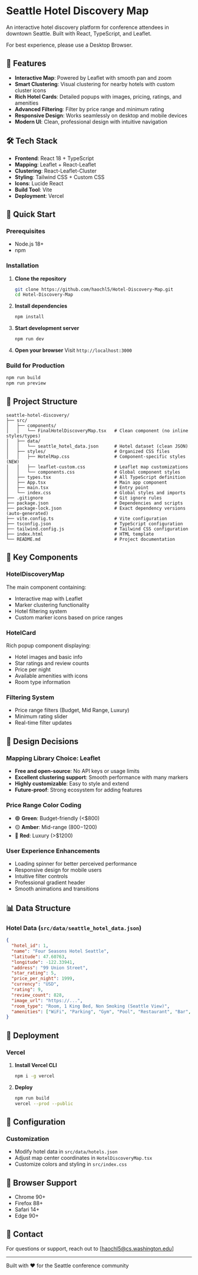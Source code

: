 # Seattle Hotel Discovery Map

An interactive hotel discovery platform for conference attendees in downtown Seattle. Built with React, TypeScript, and Leaflet.

For best experience, please use a Desktop Browser.

## 🌟 Features

- **Interactive Map**: Powered by Leaflet with smooth pan and zoom
- **Smart Clustering**: Visual clustering for nearby hotels with custom cluster icons
- **Rich Hotel Cards**: Detailed popups with images, pricing, ratings, and amenities
- **Advanced Filtering**: Filter by price range and minimum rating
- **Responsive Design**: Works seamlessly on desktop and mobile devices
- **Modern UI**: Clean, professional design with intuitive navigation

## 🛠️ Tech Stack

- **Frontend**: React 18 + TypeScript
- **Mapping**: Leaflet + React-Leaflet
- **Clustering**: React-Leaflet-Cluster
- **Styling**: Tailwind CSS + Custom CSS
- **Icons**: Lucide React
- **Build Tool**: Vite
- **Deployment**: Vercel

## 🚀 Quick Start

### Prerequisites

- Node.js 18+ 
- npm

### Installation

1. **Clone the repository**
   ```bash
   git clone https://github.com/haochl5/Hotel-Discovery-Map.git
   cd Hotel-Discovery-Map
   ```

2. **Install dependencies**
   ```bash
   npm install
   ```

3. **Start development server**
   ```bash
   npm run dev
   ```

4. **Open your browser**
   Visit `http://localhost:3000`

### Build for Production

```bash
npm run build
npm run preview
```

## 📁 Project Structure

```
seattle-hotel-discovery/
├── src/
│   ├── components/
│   │   └── FinalHotelDiscoveryMap.tsx   # Clean component (no inline styles/types)
│   ├── data/
│   │   └── seattle_hotel_data.json      # Hotel dataset (clean JSON)
│   ├── styles/                          # Organized CSS files
│   │   ├── HotelMap.css                 # Component-specific styles (NEW)
│   │   ├── leaflet-custom.css           # Leaflet map customizations
│   │   └── components.css               # Global component styles
│   ├── types.tsx                        # All TypeScript definition
│   ├── App.tsx                          # Main app component
│   ├── main.tsx                         # Entry point
│   └── index.css                        # Global styles and imports
├── .gitignore                           # Git ignore rules
├── package.json                         # Dependencies and scripts
├── package-lock.json                    # Exact dependency versions (auto-generated)
├── vite.config.ts                       # Vite configuration
├── tsconfig.json                        # TypeScript configuration
├── tailwind.config.js                   # Tailwind CSS configuration
├── index.html                           # HTML template
└── README.md                            # Project documentation
```

## 🎯 Key Components

### HotelDiscoveryMap
The main component containing:
- Interactive map with Leaflet
- Marker clustering functionality
- Hotel filtering system
- Custom marker icons based on price ranges

### HotelCard
Rich popup component displaying:
- Hotel images and basic info
- Star ratings and review counts
- Price per night
- Available amenities with icons
- Room type information

### Filtering System
- Price range filters (Budget, Mid Range, Luxury)
- Minimum rating slider
- Real-time filter updates

## 🎨 Design Decisions

### Mapping Library Choice: Leaflet
- **Free and open-source**: No API keys or usage limits
- **Excellent clustering support**: Smooth performance with many markers
- **Highly customizable**: Easy to style and extend
- **Future-proof**: Strong ecosystem for adding features

### Price Range Color Coding
- 🟢 **Green**: Budget-friendly (<$800)
- 🟡 **Amber**: Mid-range ($800-$1200)
- 🔴 **Red**: Luxury (>$1200)

### User Experience Enhancements
- Loading spinner for better perceived performance
- Responsive design for mobile users
- Intuitive filter controls
- Professional gradient header
- Smooth animations and transitions

## 📊 Data Structure

### Hotel Data (`src/data/seattle_hotel_data.json`)
```json
{
  "hotel_id": 1,
  "name": "Four Seasons Hotel Seattle",
  "latitude": 47.60763,
  "longitude": -122.33941,
  "address": "99 Union Street",
  "star_rating": 5,
  "price_per_night": 1999,
  "currency": "USD",
  "rating": 9,
  "review_count": 828,
  "image_url": "https://...",
  "room_type": "Room, 1 King Bed, Non Smoking (Seattle View)",
  "amenities": ["WiFi", "Parking", "Gym", "Pool", "Restaurant", "Bar", "Spa", "Business Center"]
}
```

## 🚀 Deployment

### Vercel

1. **Install Vercel CLI**
   ```bash
   npm i -g vercel
   ```

2. **Deploy**
   ```bash
   npm run build
   vercel --prod --public
   ```

## 🔧 Configuration

### Customization
- Modify hotel data in `src/data/hotels.json`
- Adjust map center coordinates in `HotelDiscoveryMap.tsx`
- Customize colors and styling in `src/index.css`

## 📱 Browser Support

- Chrome 90+
- Firefox 88+
- Safari 14+
- Edge 90+

## 📧 Contact

For questions or support, reach out to [haochl5@cs.washington.edu]

---

Built with ❤️ for the Seattle conference community
